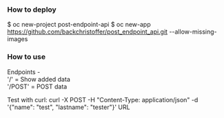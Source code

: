 ### How to deploy
$ oc new-project post-endpoint-api 
$ oc new-app https://github.com/backchristoffer/post_endpoint_api.git --allow-missing-images

### How to use
Endpoints -\
'/' = Show added data\
'/POST' = POST data

Test with curl: curl -X POST -H "Content-Type: application/json" -d '{"name": "test", "lastname": "tester"}' URL
